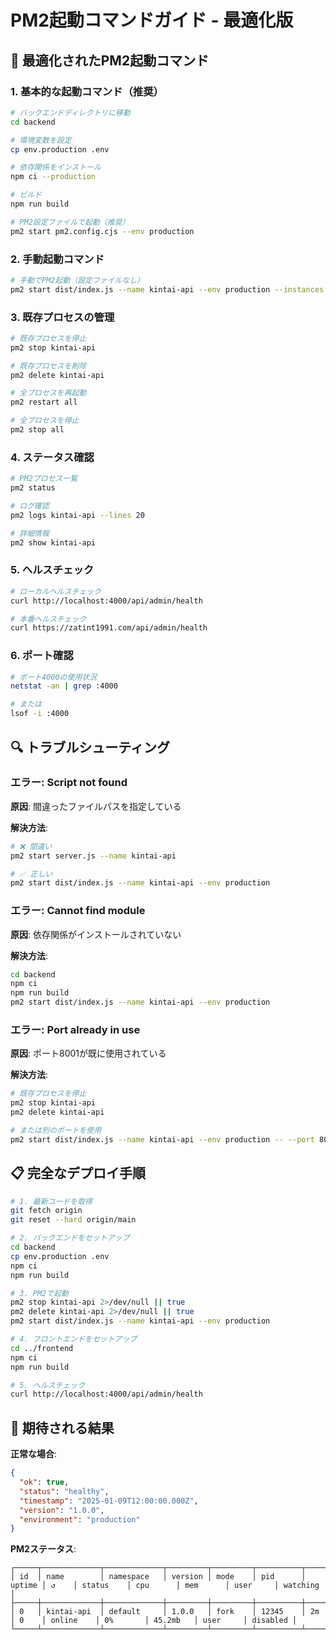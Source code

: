 # PM2起動コマンドガイド - 最適化版

## 🚀 最適化されたPM2起動コマンド

### 1. 基本的な起動コマンド（推奨）

```bash
# バックエンドディレクトリに移動
cd backend

# 環境変数を設定
cp env.production .env

# 依存関係をインストール
npm ci --production

# ビルド
npm run build

# PM2設定ファイルで起動（推奨）
pm2 start pm2.config.cjs --env production
```

### 2. 手動起動コマンド

```bash
# 手動でPM2起動（設定ファイルなし）
pm2 start dist/index.js --name kintai-api --env production --instances 2 --exec-mode cluster
```

### 3. 既存プロセスの管理

```bash
# 既存プロセスを停止
pm2 stop kintai-api

# 既存プロセスを削除
pm2 delete kintai-api

# 全プロセスを再起動
pm2 restart all

# 全プロセスを停止
pm2 stop all
```

### 4. ステータス確認

```bash
# PM2プロセス一覧
pm2 status

# ログ確認
pm2 logs kintai-api --lines 20

# 詳細情報
pm2 show kintai-api
```

### 5. ヘルスチェック

```bash
# ローカルヘルスチェック
curl http://localhost:4000/api/admin/health

# 本番ヘルスチェック
curl https://zatint1991.com/api/admin/health
```

### 6. ポート確認

```bash
# ポート4000の使用状況
netstat -an | grep :4000

# または
lsof -i :4000
```

## 🔍 トラブルシューティング

### エラー: Script not found

**原因**: 間違ったファイルパスを指定している

**解決方法**:
```bash
# ❌ 間違い
pm2 start server.js --name kintai-api

# ✅ 正しい
pm2 start dist/index.js --name kintai-api --env production
```

### エラー: Cannot find module

**原因**: 依存関係がインストールされていない

**解決方法**:
```bash
cd backend
npm ci
npm run build
pm2 start dist/index.js --name kintai-api --env production
```

### エラー: Port already in use

**原因**: ポート8001が既に使用されている

**解決方法**:
```bash
# 既存プロセスを停止
pm2 stop kintai-api
pm2 delete kintai-api

# または別のポートを使用
pm2 start dist/index.js --name kintai-api --env production -- --port 8002
```

## 📋 完全なデプロイ手順

```bash
# 1. 最新コードを取得
git fetch origin
git reset --hard origin/main

# 2. バックエンドをセットアップ
cd backend
cp env.production .env
npm ci
npm run build

# 3. PM2で起動
pm2 stop kintai-api 2>/dev/null || true
pm2 delete kintai-api 2>/dev/null || true
pm2 start dist/index.js --name kintai-api --env production

# 4. フロントエンドをセットアップ
cd ../frontend
npm ci
npm run build

# 5. ヘルスチェック
curl http://localhost:4000/api/admin/health
```

## 🎯 期待される結果

**正常な場合**:
```json
{
  "ok": true,
  "status": "healthy",
  "timestamp": "2025-01-09T12:00:00.000Z",
  "version": "1.0.0",
  "environment": "production"
}
```

**PM2ステータス**:
```
┌─────┬─────────────┬─────────────┬─────────┬─────────┬──────────┬────────┬──────┬───────────┬──────────┬──────────┬──────────┬──────────┐
│ id  │ name        │ namespace   │ version │ mode    │ pid      │ uptime │ ↺    │ status    │ cpu      │ mem      │ user     │ watching │
├─────┼─────────────┼─────────────┼─────────┼─────────┼──────────┼────────┼──────┼───────────┼──────────┼──────────┼──────────┼──────────┤
│ 0   │ kintai-api  │ default     │ 1.0.0   │ fork    │ 12345    │ 2m     │ 0    │ online    │ 0%       │ 45.2mb   │ user     │ disabled │
└─────┴─────────────┴─────────────┴─────────┴─────────┴──────────┴────────┴──────┴───────────┴──────────┴──────────┴──────────┴──────────┘
```
